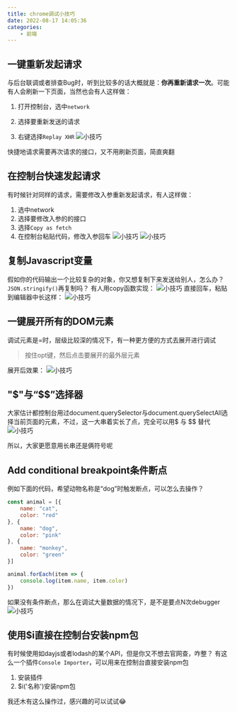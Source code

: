 ```yaml
---
title: chrome调试小技巧
date: 2022-08-17 14:05:36
categories: 
    - 前端
---
```



## 一键重新发起请求

与后台联调或者排查Bug时，听到比较多的话大概就是：**你再重新请求一次**。可能有人会刷新一下页面，当然也会有人这样做：

1. 打开控制台，选中`network`

2. 选择要重新发送的请求

3. 右键选择`Replay XHR`
![小技巧](https://gitee.com/syy1101/image/raw/master/1.png)

快捷地请求需要再次请求的接口，又不用刷新页面，简直爽翻

## 在控制台快速发起请求

有时候针对同样的请求，需要修改入参重新发起请求，有人这样做：

1. 选中network
2. 选择要修改入参的的接口
3. 选择`Copy as fetch`
4. 在控制台粘贴代码，修改入参回车
![小技巧](https://gitee.com/syy1101/image/raw/master/2.png)
![小技巧](https://gitee.com/syy1101/image/raw/master/3.png)

## 复制Javascript变量

假如你的代码输出一个比较复杂的对象，你又想复制下来发送给别人，怎么办？`JSON.stringify()`再复制吗？
有人用copy函数实现：
![小技巧](https://gitee.com/syy1101/image/raw/master/4.png)
直接回车，粘贴到编辑器中长这样：
![小技巧](https://gitee.com/syy1101/image/raw/master/5.png)

## 一键展开所有的DOM元素

调试元素是=时，层级比较深的情况下，有一种更方便的方式去展开进行调试
> 按住opt键，然后点击要展开的最外层元素

展开后效果：
![小技巧](https://gitee.com/syy1101/image/raw/master/6.png)

## "$"与“$$”选择器

 大家估计都控制台用过document.querySelector与document.querySelectAll选择当前页面的元素，不过，这一大串着实长了点，完全可以用$ 与 $$ 替代
 ![小技巧](https://gitee.com/syy1101/image/raw/master/7.png)

 所以，大家更愿意用长串还是俩符号呢

 ## Add conditional breakpoint条件断点

 例如下面的代码，希望动物名称是“dog”时触发断点，可以怎么去操作？
 ``` js
 const animal = [{
     name: "cat",
     color: "red"
 }, {
     name: "dog",
     color: "pink"
 }, {
     name: "monkey",
     color: "green"
 }]

 animal.forEach(item => {
     console.log(item.name, item.color)
 })
 ```
如果没有条件断点，那么在调试大量数据的情况下，是不是要点N次debugger
![小技巧](https://gitee.com/syy1101/image/raw/master/8.png)


## 使用$i直接在控制台安装npm包

有时候使用如dayjs或者lodash的某个API，但是你又不想去官网查，咋整？
有这么一个插件`Console Importer`，可以用来在控制台直接安装npm包

1. 安装插件
2. $i('名称')安装npm包



我还木有这么操作过，感兴趣的可以试试😂

